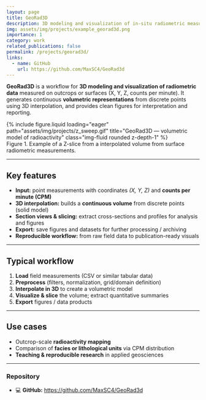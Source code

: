```yaml
---
layout: page
title: GeoRad3D
description: 3D modeling and visualization of in-situ radiometric measurements (X, Y, Z, counts per minute) with volumetric interpolation.
img: assets/img/projects/example_georad3d.png
importance: 1
category: work
related_publications: false
permalink: /projects/georad3d/
links:
  - name: GitHub
    url: https://github.com/MaxSC4/GeoRad3d
---
```


**GeoRad3D** is a workflow for **3D modeling and visualization of radiometric data** measured on outcrops or surfaces (X, Y, Z, counts per minute).
It generates continuous **volumetric representations** from discrete points using 3D interpolation, and provides clean figures for interpretation and reporting.

<div class="row justify-content-sm-center">
  <div class="col-sm-8 mt-3 mt-md-0">
    {% include figure.liquid loading="eager" path="assets/img/projects/z_sweep.gif" title="GeoRad3D — volumetric model of radioactivity" class="img-fluid rounded z-depth-1" %}
  </div>
</div>
<div class="caption">
  Figure 1. Example of a Z-slice from a interpolated volume from surface radiometric measurements.
</div>

---

## Key features
- **Input:** point measurements with coordinates *(X, Y, Z)* and **counts per minute (CPM)**
- **3D interpolation:** builds a **continuous volume** from discrete points (solid model)
- **Section views & slicing:** extract cross-sections and profiles for analysis and figures
- **Export:** save figures and datasets for further processing / archiving
- **Reproducible workflow:** from raw field data to publication-ready visuals

---

## Typical workflow
1. **Load** field measurements (CSV or similar tabular data)
2. **Preprocess** (filters, normalization, grid/domain definition)
3. **Interpolate in 3D** to create a volumetric model
4. **Visualize & slice** the volume; extract quantitative summaries
5. **Export** figures / data products

---

## Use cases
- Outcrop-scale **radioactivity mapping**
- Comparison of **facies or lithological units** via CPM distribution
- **Teaching & reproducible research** in applied geosciences

---

### Repository
- 💻 **GitHub:** <https://github.com/MaxSC4/GeoRad3d>
